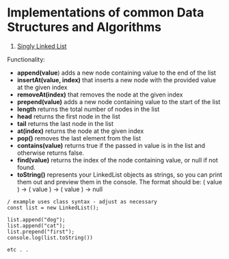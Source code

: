 # Implementations of common Data Structures and Algorithms

1. [Singly Linked List](https://github.com/MrDomoArigato98/DSA/tree/main/Singly-linked-list)

Functionality:
- **append(value**) adds a new node containing value to the end of the list
- **insertAt(value, index)** that inserts a new node with the provided value at the given index
- **removeAt(index)** that removes the node at the given index
- **prepend(value)** adds a new node containing value to the start of the list
- **length** returns the total number of nodes in the list
- **head** returns the first node in the list
- **tail** returns the last node in the list
- **at(index)** returns the node at the given index
- **pop()** removes the last element from the list
- **contains(value)** returns true if the passed in value is in the list and otherwise returns false.
- **find(value)** returns the index of the node containing value, or null if not found.
- **toString()** represents your LinkedList objects as strings, so you can print them out and preview them in the console. The format should be: ( value ) -> ( value ) -> ( value ) -> null

```
/ example uses class syntax - adjust as necessary
const list = new LinkedList();

list.append("dog");
list.append("cat");
list.prepend("first");
console.log(list.toString())

etc . .
```
